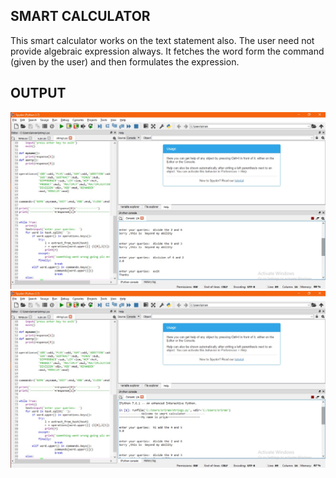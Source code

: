 ## SMART CALCULATOR ##

This smart calculator works on the text statement also. The user need not provide algebraic expression always. It fetches the word form the command (given by the user) and then formulates the expression.


## OUTPUT ##
![output](1.jpeg)
![](2.jpeg)

